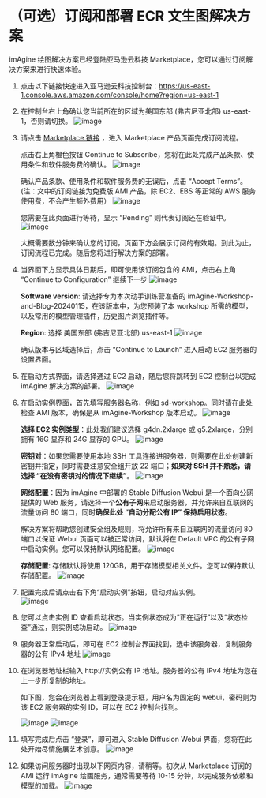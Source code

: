 # （可选）订阅和部署 ECR 文生图解决方案

imAgine 绘图解决方案已经登陆亚马逊云科技 Marketplace，您可以通过订阅解决方案来进行快速体验。

1. 点击以下链接快速进入亚马逊云科技控制台：https://us-east-1.console.aws.amazon.com/console/home?region=us-east-1

2. 在控制台右上角确认您当前所在的区域为美国东部 (弗吉尼亚北部) us-east-1，否则请切换。
   ![image](../../images/07_workshop_images/03_region.png)

3. 请点击 [Marketplace 链接](https://aws.amazon.com/marketplace/pp/prodview-ohjyijddo2gka) ，进入 Marketplace 产品页面完成订阅流程。

   点击右上角橙色按钮 Continue to Subscribe，您将在此处完成产品条款、使用条件和软件服务费的确认。
   ![image](../../images/07_workshop_images/03_marketplace.png)

   确认产品条款、使用条件和软件服务费的无误后，点击 “Accept Terms”。(注：文中的订阅链接为免费版 AMI 产品，除 EC2、EBS 等正常的 AWS 服务使用费，不会产生额外费用）
   ![image](../../images/07_workshop_images/03_accept_terms.png)

   您需要在此页面进行等待，显示 “Pending” 则代表订阅还在验证中。
   ![image](../../images/07_workshop_images/03_pending.png)

   大概需要数分钟来确认您的订阅，页面下方会展示订阅的有效期。到此为止，订阅流程已完成。随后您将进行解决方案的部署。

4. 当界面下方显示具体日期后，即可使用该订阅包含的 AMI，点击右上角 “Continue to Configuration” 继续下一步
   ![image](../../images/07_workshop_images/03_subscribed.png)

   **Software version**: 请选择专为本次动手训练营准备的 imAgine-Workshop-and-Blog-20240115，在该版本中，为您预装了本 workshop 所需的模型，以及常用的模型管理插件，历史图片浏览插件等。

   **Region**: 选择 美国东部 (弗吉尼亚北部) us-east-1
   ![image](../../images/07_workshop_images/03_deploy_solution.png)

   确认版本与区域选择后，点击 “Continue to Launch” 进入启动 EC2 服务器的设置界面。

5. 在启动方式界面，请选择通过 EC2 启动，随后您将跳转到 EC2 控制台以完成 imAgine 解决方案的部署。
   ![image](../../images/07_workshop_images/03_launch_from_ec2.png)

6. 在启动实例界面，首先填写服务器名称，例如 sd-workshop。同时请在此处检查 AMI 版本，确保是从 imAgine-Workshop 版本启动。
   ![image](../../images/07_workshop_images/03_ec2_name.png)

   **选择 EC2 实例类型**：此处我们建议选择 g4dn.2xlarge 或 g5.2xlarge，分别拥有 16G 显存和 24G 显存的 GPU。
   ![image](../../images/07_workshop_images/03_instance_type.png)

   **密钥对**：如果您需要使用本地 SSH 工具连接进服务器，则需要在此处创建新密钥并指定，同时需要注意安全组开放 22 端口；**如果对 SSH 并不熟悉，请选择 “在没有密钥对的情况下继续”**。
   ![image](../../images/07_workshop_images/03_key_pair.png)

   **网络配置**：因为 imAgine 中部署的 Stable Diffusion Webui 是一个面向公网提供的 Web 服务，请选择一个**公有子网**来启动服务器，并允许来自互联网的流量访问 80 端口，同时**确保此处 “自动分配公有 IP” 保持启用状态**。

   解决方案将帮助您创建安全组及规则，将允许所有来自互联网的流量访问 80 端口以保证 Webui 页面可以被正常访问，默认将在 Default VPC 的公有子网中启动实例。您可以保持默认网络配置。
   ![image](../../images/07_workshop_images/03_network.png)

   **存储配置**: 存储默认将使用 120GB，用于存储模型相关文件。您可以保持默认存储配置。
   ![image](../../images/07_workshop_images/03_ebs.png)

7. 配置完成后请点击右下角“启动实例”按钮，启动对应实例。  
   ![image](../../images/07_workshop_images/03_launch_ec2.png)

8. 您可以点击实例 ID 查看启动状态。当实例状态成为“正在运行”以及“状态检查”通过，则实例成功启动。
   ![image](../../images/07_workshop_images/03_instance_id.png)

9. 服务器正常启动后，即可在 EC2 控制台界面找到，选中该服务器，复制服务器的公有 IPv4 地址
   ![image](../../images/07_workshop_images/03_public_ip.png)

10. 在浏览器地址栏输入 http://实例公有 IP 地址。服务器的公有 IPv4 地址为您在上一步所复制的地址。

    如下图，您会在浏览器上看到登录提示框，用户名为固定的 webui，密码则为该 EC2 服务器的实例 ID，可以在 EC2 控制台找到。

    ![image](../../images/07_workshop_images/03_webui_login.png)
    ![image](../../images/07_workshop_images/03_password.png)

11. 填写完成后点击 “登录”，即可进入 Stable Diffusion Webui 界面，您将在此处开始尽情施展艺术创意。
    ![image](../../images/07_workshop_images/03_login_success.png)

12. 如果访问服务器时出现以下网页内容，请稍等。初次从 Marketplace 订阅的 AMI 运行 imAgine 绘画服务，通常需要等待 10-15 分钟，以完成服务依赖和模型的加载。
    ![image](../../images/07_workshop_images/03_login_wait.png)
